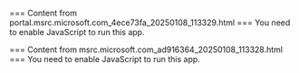 === Content from portal.msrc.microsoft.com_4ece73fa_20250108_113329.html ===
You need to enable JavaScript to run this app.

=== Content from msrc.microsoft.com_ad916364_20250108_113328.html ===
You need to enable JavaScript to run this app.
